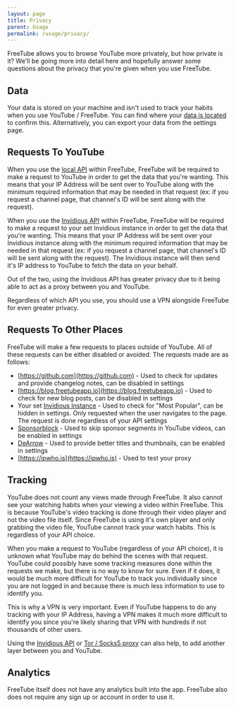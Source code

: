 ```yaml
---
layout: page
title: Privacy
parent: Usage
permalink: /usage/privacy/
---
```


FreeTube allows you to browse YouTube more privately, but how private is it? We'll be going more into detail here and hopefully answer some questions about the privacy that you're given when you use FreeTube.

## Data

Your data is stored on your machine and isn't used to track your habits when you use YouTube / FreeTube. You can find where your [data is located](/usage/data-location) to confirm this. Alternatively, you can export your data from the settings page.

## Requests To YouTube

When you use the [local API](/usage/local-api) within FreeTube, FreeTube will be required to make a request to YouTube in order to get the data that you're wanting. This means that your IP Address will be sent over to YouTube along with the minimum required information that may be needed in that request (ex: if you request a channel page, that channel's ID will be sent along with the request).

When you use the [Invidious API](/usage/invidious-api) within FreeTube, FreeTube will be required to make a request to your set Invidious instance in order to get the data that you're wanting. This means that your IP Address will be sent over your Invidious instance along with the minimum required information that may be needed in that request (ex: if you request a channel page, that channel's ID will be sent along with the request). The Invidious instance will then send it's IP address to YouTube to fetch the data on your behalf.

Out of the two, using the Invidious API has greater privacy due to it being able to act as a proxy between you and YouTube.

Regardless of which API you use, you should use a VPN alongside FreeTube for even greater privacy.

## Requests To Other Places

FreeTube will make a few requests to places outside of YouTube. All of these requests can be either disabled or avoided. The requests made are as follows:

- [https://github.com](https://github.com) - Used to check for updates and provide changelog notes, can be disabled in settings
- [https://blog.freetubeapp.io](https://blog.freetubeapp.io) - Used to check for new blog posts, can be disabled in settings
- Your set [Invidious Instance](/about/about-invidious) - Used to check for "Most Popular", can be hidden in settings. Only requested when the user navigates to the page. The request is done regardless of your API settings
- [Sponsorblock](/usage/sponsorblock/) - Used to skip sponsor segments in YouTube videos, can be enabled in settings
- [DeArrow](https://dearrow.ajay.app) - Used to provide better titles and thumbnails, can be enabled in settings
- [https://ipwho.is](https://ipwho.is) - Used to test your proxy

## Tracking

YouTube does not count any views made through FreeTube. It also cannot see your watching habits when your viewing a video within FreeTube. This is because YouTube's video tracking is done through their video player and not the video file itself. Since FreeTube is using it's own player and only grabbing the video file, YouTube cannot track your watch habits. This is regardless of your API choice.

When you make a request to YouTube (regardless of your API choice), it is unknown what YouTube may do behind the scenes with that request. YouTube could possibly have some tracking measures done within the requests we make, but there is no way to know for sure. Even if it does, it would be much more difficult for YouTube to track you individually since you are not logged in and because there is much less information to use to identify you.

This is why a VPN is very important. Even if YouTube happens to do any tracking with your IP Address, having a VPN makes it much more difficult to identify you since you're likely sharing that VPN with hundreds if not thousands of other users.

Using the [Invidious API](/usage/invidious-api) or [Tor / Socks5 proxy](/usage/tor) can also help, to add another layer between you and YouTube.

## Analytics

FreeTube itself does not have any analytics built into the app. FreeTube also does not require any sign up or account in order to use it.
